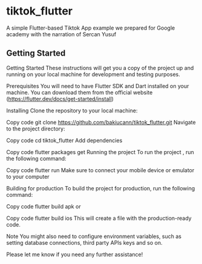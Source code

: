 # tiktok_flutter

A simple Flutter-based Tiktok App example we prepared for Google academy with the narration of Sercan Yusuf

## Getting Started

Getting Started
These instructions will get you a copy of the project up and running on your local machine for development and testing purposes.

Prerequisites
You will need to have Flutter SDK and Dart installed on your machine. You can download them from the official website (https://flutter.dev/docs/get-started/install)

Installing
Clone the repository to your local machine:

Copy code
git clone https://github.com/bakiucann/tiktok_flutter.git
Navigate to the project directory:

Copy code
cd tiktok_flutter
Add dependencies

Copy code
flutter packages get
Running the project
To run the project , run the following command:

Copy code
flutter run
Make sure to connect your mobile device or emulator to your computer

Building for production
To build the project for production, run the following command:

Copy code
flutter build apk
or

Copy code
flutter build ios
This will create a file with the production-ready code.

Note
You might also need to configure environment variables, such as setting database connections, third party APIs keys and so on.

Please let me know if you need any further assistance!
